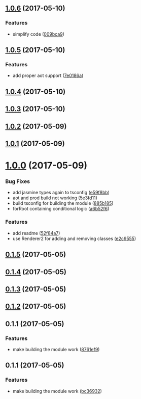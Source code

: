 <a name="1.0.6"></a>
## [1.0.6](https://github.com/johannesjo/angular2-promise-buttons/compare/v1.0.5...v1.0.6) (2017-05-10)


### Features

* simplify code ([009bca9](https://github.com/johannesjo/angular2-promise-buttons/commit/009bca9))



<a name="1.0.5"></a>
## [1.0.5](https://github.com/johannesjo/angular2-promise-buttons/compare/v1.0.4...v1.0.5) (2017-05-10)


### Features

* add proper aot support ([7e0186a](https://github.com/johannesjo/angular2-promise-buttons/commit/7e0186a))



<a name="1.0.4"></a>
## [1.0.4](https://github.com/johannesjo/angular2-promise-buttons/compare/v1.0.3...v1.0.4) (2017-05-10)



<a name="1.0.3"></a>
## [1.0.3](https://github.com/johannesjo/angular2-promise-buttons/compare/v1.0.2...v1.0.3) (2017-05-10)



<a name="1.0.2"></a>
## [1.0.2](https://github.com/johannesjo/angular2-promise-buttons/compare/v1.0.1...v1.0.2) (2017-05-09)



<a name="1.0.1"></a>
## [1.0.1](https://github.com/johannesjo/angular2-promise-buttons/compare/v1.0.0...v1.0.1) (2017-05-09)



<a name="1.0.0"></a>
# [1.0.0](https://github.com/johannesjo/angular2-promise-buttons/compare/v0.1.5...v1.0.0) (2017-05-09)


### Bug Fixes

* add jasmine types again to tsconfig ([e59f8bb](https://github.com/johannesjo/angular2-promise-buttons/commit/e59f8bb))
* aot and prod build not working ([5e3fd11](https://github.com/johannesjo/angular2-promise-buttons/commit/5e3fd11))
* build tsconfig for building the module ([885b185](https://github.com/johannesjo/angular2-promise-buttons/commit/885b185))
* forRoot containing conditional logic ([a6b52f6](https://github.com/johannesjo/angular2-promise-buttons/commit/a6b52f6))


### Features

* add readme ([52f84a7](https://github.com/johannesjo/angular2-promise-buttons/commit/52f84a7))
* use Renderer2 for adding and removing classes ([e2c9555](https://github.com/johannesjo/angular2-promise-buttons/commit/e2c9555))



<a name="0.1.5"></a>
## [0.1.5](https://github.com/johannesjo/angular2-promise-buttons/compare/v0.1.4...v0.1.5) (2017-05-05)



<a name="0.1.4"></a>
## [0.1.4](https://github.com/johannesjo/angular2-promise-buttons/compare/v0.1.3...v0.1.4) (2017-05-05)



<a name="0.1.3"></a>
## [0.1.3](https://github.com/johannesjo/angular2-promise-buttons/compare/v0.1.2...v0.1.3) (2017-05-05)



<a name="0.1.2"></a>
## [0.1.2](https://github.com/johannesjo/angular2-promise-buttons/compare/v0.1.1...v0.1.2) (2017-05-05)



<a name="0.1.1"></a>
## 0.1.1 (2017-05-05)


### Features

* make building the module work ([8761ef9](https://github.com/johannesjo/angular2-promise-buttons/commit/8761ef9))



<a name="0.1.1"></a>
## 0.1.1 (2017-05-05)


### Features

* make building the module work ([bc36932](https://github.com/johannesjo/angular2-promise-buttons/commit/bc36932))



